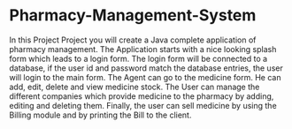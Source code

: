 # Pharmacy-Management-System
In this Project Project you will create a Java complete application of pharmacy management. The Application starts with a nice looking splash form which leads to a login form. The login form will be connected to a database, if the user id and password match the database entries, the user will login to the main form. The Agent can go to the medicine form. He can add, edit, delete and view medicine stock. The User can manage the different companies which provide medicine to the pharmacy by adding, editing and deleting them.  Finally, the user can sell medicine by using the Billing module and by printing the Bill to the client.
